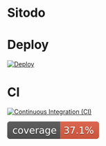# Sitodo

# Deploy
[![Deploy](https://github.com/andreantolis11/Sitodo/actions/workflows/dpl.yml/badge.svg)](https://github.com/andreantolis11/Sitodo/actions/workflows/dpl.yml)

# CI
[![Continuous Integration (CI)](https://github.com/andreantolis11/Sitodo/actions/workflows/ci.yml/badge.svg)](https://github.com/andreantolis11/Sitodo/actions/workflows/ci.yml)


[![Coverage](.github/badges/jacoco.svg)](https://github.com/andreantolis11/Sitodo/actions/workflows/ci.yml)
